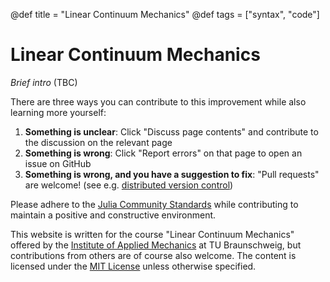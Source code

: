 @def title = "Linear Continuum Mechanics"
@def tags = ["syntax", "code"]

# Linear Continuum Mechanics
*Brief intro* (TBC)

There are three ways you can contribute to this improvement while also learning more yourself:

1. **Something is unclear**: Click "Discuss page contents" and contribute to the discussion on the relevant page
2. **Something is wrong**: Click "Report errors" on that page to open an issue on GitHub
3. **Something is wrong, and you have a suggestion to fix**: "Pull requests" are welcome! (see e.g. [distributed version control](https://coderefinery.github.io/git-collaborative/))

Please adhere to the [Julia Community Standards](https://julialang.org/community/standards/) while contributing to maintain a positive and constructive environment.

This website is written for the course "Linear Continuum Mechanics" offered by the [Institute of Applied Mechanics](https://tu-bs.de/iam) at TU Braunschweig, but contributions from others are of course also welcome. The content is licensed under the [MIT License](/page_license) unless otherwise specified.